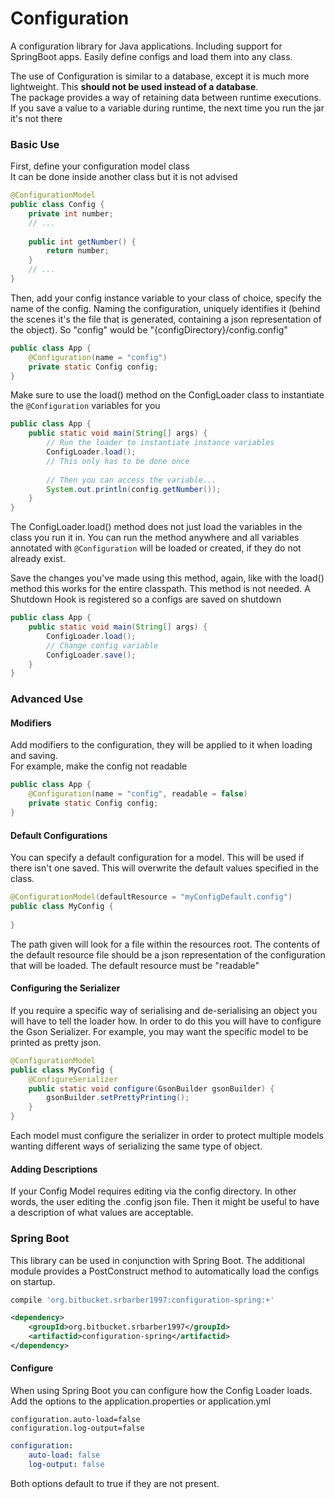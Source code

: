 # Configuration

A configuration library for Java applications. Including support for SpringBoot apps.
Easily define configs and load them into any class.

The use of Configuration is similar to a database, except it is much more lightweight. This **should not be used instead of a database**.  
The package provides a way of retaining data between runtime executions. If you save a value to a variable during runtime, the next time you run the jar it's not there

### Basic Use
First, define your configuration model class  
It can be done inside another class but it is not advised
```java
@ConfigurationModel
public class Config {
    private int number;
    // ...
    
    public int getNumber() {
        return number;
    }
    // ...
}
```
Then, add your config instance variable to your class of
choice, specify the name of the config. Naming the
configuration, uniquely identifies it (behind the scenes
it's the file that is generated, containing a json
representation of the object). So "config" would be
"{configDirectory}/config.config"
```java
public class App {
    @Configuration(name = "config")
    private static Config config;
}
```
Make sure to use the load() method on the ConfigLoader class
to instantiate the ```@Configuration``` variables for you
```java
public class App {
    public static void main(String[] args) {
        // Run the loader to instantiate instance variables
        ConfigLoader.load();
        // This only has to be done once
        
        // Then you can access the variable...
        System.out.println(config.getNumber());
    }
}
```
The ConfigLoader.load() method does not just load the
variables in the class you run it in. You can run the
method anywhere and all variables annotated with
```@Configuration``` will be loaded or created, if they
do not already exist.  
  
Save the changes you've made using this method, again,
like with the load() method this works for the entire
classpath. This method is not needed. A Shutdown Hook
is registered so a configs are saved on shutdown
```java
public class App {
    public static void main(String[] args) {
        ConfigLoader.load();
        // Change config variable
        ConfigLoader.save();
    }
}
```
### Advanced Use
#### Modifiers
Add modifiers to the configuration, they will be applied
to it when loading and saving.  
For example, make the config not readable
```java
public class App {
    @Configuration(name = "config", readable = false)
    private static Config config;
}
```
#### Default Configurations
You can specify a default configuration for a model.
This will be used if there isn't one saved. This will
overwrite the default values specified in the class.
```java
@ConfigurationModel(defaultResource = "myConfigDefault.config")
public class MyConfig {
    
}
```
The path given will look for a file within the resources root.
The contents of the default resource file should be a json
representation of the configuration that will be loaded. The
default resource must be "readable"

#### Configuring the Serializer
If you require a specific way of serialising and de-serialising
an object you will have to tell the loader how. In order to do this
you will have to configure the Gson Serializer. For example, you may
want the specific model to be printed as pretty json.
```java
@ConfigurationModel
public class MyConfig {
    @ConfigureSerializer
    public static void configure(GsonBuilder gsonBuilder) {
        gsonBuilder.setPrettyPrinting();
    }
}
```
Each model must configure the serializer in order to protect
multiple models wanting different ways of serializing the
same type of object.

#### Adding Descriptions
If your Config Model requires editing via the config directory.
In other words, the user editing the .config json file. Then
it might be useful to have a description of what values are
acceptable.

### Spring Boot
This library can be used in conjunction with Spring Boot. The additional module
provides a PostConstruct method to automatically load the configs on startup.
```gradle
compile 'org.bitbucket.srbarber1997:configuration-spring:+'
```
```xml
<dependency>
    <groupId>org.bitbucket.srbarber1997</groupId>
    <artifactid>configuration-spring</artifactid>
</dependency>
```
#### Configure
When using Spring Boot you can configure how the
Config Loader loads. Add the options to the
application.properties or application.yml
```properties
configuration.auto-load=false
configuration.log-output=false
```
```yml
configuration:
    auto-load: false
    log-output: false
```
Both options default to true if they are not present.